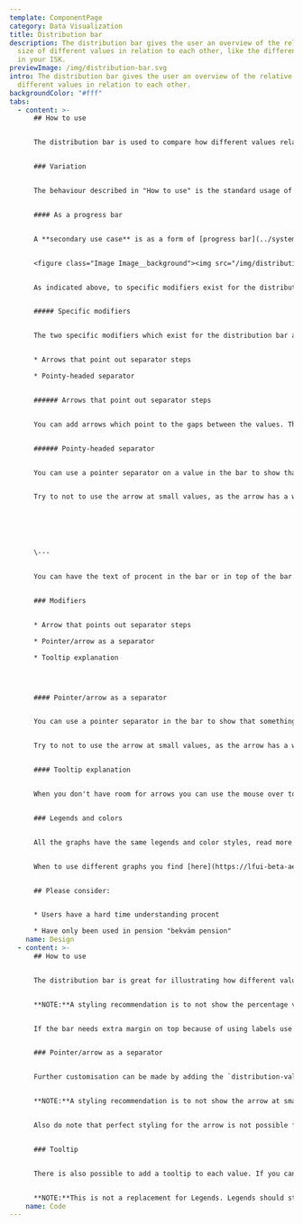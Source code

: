 ```yaml
---
template: ComponentPage
category: Data Visualization
title: Distribution bar
description: The distribution bar gives the user an overview of the relative
  size of different values in relation to each other, like the different funds
  in your ISK.
previewImage: /img/distribution-bar.svg
intro: The distribution bar gives the user an overview of the relative size of
  different values in relation to each other.
backgroundColor: "#fff"
tabs:
  - content: >-
      ## How to use


      The distribution bar is used to compare how different values relate to one another. The distribution bar's total always equals 100%, meaning that the values are translated into percentages of the total before they are displayed in the table. This means that the distribution bar gives an overview of the values at a given time, usually the current values. As the visual overview only works if the user can get a sense of the relations at first glance, only use a distribution bar for comparing few items (a rule of thumb is five items). An example use could be to display your ISK-accounts and how the amount in them relate to each other.


      ### Variation


      The behaviour described in "How to use" is the standard usage of the distribution bar. There is however a specific secondary variation: as a progress bar.


      #### As a progress bar


      A **secondary use case** is as a form of [progress bar](../system-display/progress-bar) with discrete steps whose relation change over time. The distribution bar should only be used as a progress bar if both cases are true. What's great with this use is that you can choose to display parts which aren't affected but part of the total, as the red section in the example image below. The example image below has both modifiers for the use case turned on:


      <figure class="Image Image__background"><img src="/img/distribution-bar-as-progress-bar.png" srcset="undefined 2x" alt="Distribution bar as progress bar"><figcaption><div class="Image__caption"></div></figcaption></figure>


      As indicated above, to specific modifiers exist for the distribution bar as a progress bar.


      ##### Specific modifiers


      The two specific modifiers which exist for the distribution bar as a progress bar are:


      * Arrows that point out separator steps

      * Pointy-headed separator


      ###### Arrows that point out separator steps


      You can add arrows which point to the gaps between the values. The arrows are accompanied by a small label which should describe the progress being made up to that point. Do not just repeat the legend in the arrow labels.


      ###### Pointy-headed separator


      You can use a pointer separator on a value in the bar to show that something is expected to grow/progress. It is recommended to add the pointy-headed separator to the state which is currently progressing/changing when using the distribution bar as a progress bar.


      Try to not to use the arrow at small values, as the arrow has a width around 10px and might disrupt the accuracy of the bar.






      \---


      You can have the text of procent in the bar or in top of the bar. A recommendation is to not show the percentage value inside the bar unless the width is at least 5% or above (depending on your parent width, of course) to make sure the value fits.


      ### Modifiers


      * Arrow that points out separator steps

      * Pointer/arrow as a separator 

      * Tooltip explanation




      #### Pointer/arrow as a separator


      You can use a pointer separator in the bar to show that something are growing in a direction as in Bekväm pension, were the amount always grows to the amount of 80% were it stops. This can be used for values that are growing, or are expected to grow.


      Try to not to use the arrow at small values, as the arrow has a width around 10px and might disrupt the accuracy of the bar.


      #### Tooltip explanation


      When you don't have room for arrows you can use the mouse over tooltip or for the mobil mouse press function to get more info about the value or part of the bar.


      ### Legends and colors


      All the graphs have the same legends and color styles, read more [here](https://lfui-beta-aedd0a.netlify.com/components/web/data-visualization/graphsand-charts#the-different-parts).


      When to use different graphs you find [here](https://lfui-beta-aedd0a.netlify.com/components/web/data-visualization/graphsand-charts#type-of-graph).


      ## Please consider:


      * Users have a hard time understanding procent

      * Have only been used in pension "bekväm pension"
    name: Design
  - content: >-
      ## How to use


      The distribution bar is great for illustrating how different values relate to one another. Colors are automatically set in a repeating sequence of `navy`, `blue`, `sky` and `baby`.


      **NOTE:**A styling recommendation is to not show the percentage value inside a `distribution-value` unless the width is *at least* 5% or above (depending on your parent width, of course) to make sure the value fits.


      If the bar needs extra margin on top because of using labels use the class `distribution-bar-labeled` after `distribution-bar`.


      ### Pointer/arrow as a separator


      Further customisation can be made by adding the `distribution-value-with-pointer`-class to a `distribution-value` to have the separator in the shape of an arrow. This can be used for values that are growing, or are expected to grow.


      **NOTE:**A styling recommendation is to not show the arrow at small values, as the arrow has a width around 10px and might disrupt the accuracy of the bar.


      Also do note that perfect styling for the arrow is not possible for the third (or`distribution-sky`) distribution-value, as the striped pattern can not be applied to the border. Should you need the arrow on your third value, overwrite it with a manual color (see above section).


      ### Tooltip


      There is also possible to add a tooltip to each value. If you can't show value inside `distribution-value`  because of of low value or unknown value you can add `data-tooltip="25%"` to each `distribution-value` to show value inside a tooltip.


      **NOTE:**This is not a replacement for Legends. Legends should still be visible.
    name: Code
---
```


